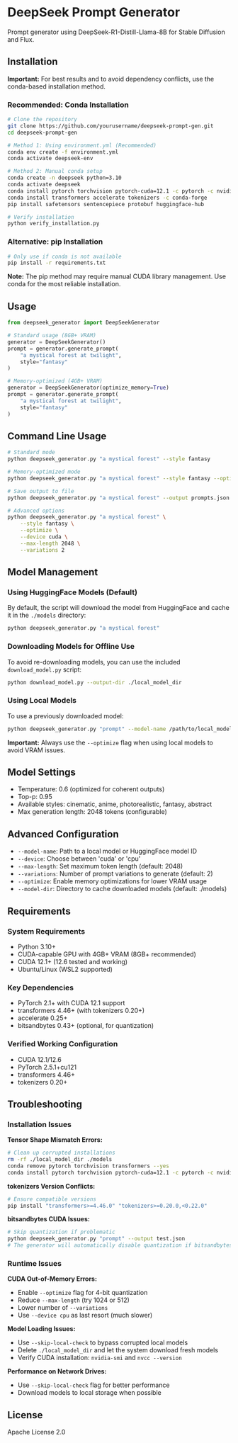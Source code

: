 # DeepSeek Prompt Generator

Prompt generator using DeepSeek-R1-Distill-Llama-8B for Stable Diffusion and Flux.

## Installation

**Important:** For best results and to avoid dependency conflicts, use the conda-based installation method.

### Recommended: Conda Installation

```bash
# Clone the repository
git clone https://github.com/yourusername/deepseek-prompt-gen.git
cd deepseek-prompt-gen

# Method 1: Using environment.yml (Recommended)
conda env create -f environment.yml
conda activate deepseek-env

# Method 2: Manual conda setup
conda create -n deepseek python=3.10
conda activate deepseek
conda install pytorch torchvision pytorch-cuda=12.1 -c pytorch -c nvidia
conda install transformers accelerate tokenizers -c conda-forge
pip install safetensors sentencepiece protobuf huggingface-hub

# Verify installation
python verify_installation.py
```

### Alternative: pip Installation

```bash
# Only use if conda is not available
pip install -r requirements.txt
```

**Note:** The pip method may require manual CUDA library management. Use conda for the most reliable installation.

## Usage

```python
from deepseek_generator import DeepSeekGenerator

# Standard usage (8GB+ VRAM)
generator = DeepSeekGenerator()
prompt = generator.generate_prompt(
    "a mystical forest at twilight",
    style="fantasy"
)

# Memory-optimized (4GB+ VRAM)
generator = DeepSeekGenerator(optimize_memory=True)
prompt = generator.generate_prompt(
    "a mystical forest at twilight",
    style="fantasy"
)
```

## Command Line Usage

```bash
# Standard mode
python deepseek_generator.py "a mystical forest" --style fantasy

# Memory-optimized mode
python deepseek_generator.py "a mystical forest" --style fantasy --optimize

# Save output to file
python deepseek_generator.py "a mystical forest" --output prompts.json

# Advanced options
python deepseek_generator.py "a mystical forest" \
    --style fantasy \
    --optimize \
    --device cuda \
    --max-length 2048 \
    --variations 2
```

## Model Management

### Using HuggingFace Models (Default)
By default, the script will download the model from HuggingFace and cache it in the `./models` directory:

```bash
python deepseek_generator.py "a mystical forest"
```

### Downloading Models for Offline Use
To avoid re-downloading models, you can use the included `download_model.py` script:

```bash
python download_model.py --output-dir ./local_model_dir
```

### Using Local Models
To use a previously downloaded model:

```bash
python deepseek_generator.py "prompt" --model-name /path/to/local_model_dir --optimize
```

**Important:** Always use the `--optimize` flag when using local models to avoid VRAM issues.

## Model Settings
- Temperature: 0.6 (optimized for coherent outputs)
- Top-p: 0.95
- Available styles: cinematic, anime, photorealistic, fantasy, abstract
- Max generation length: 2048 tokens (configurable)

## Advanced Configuration

- `--model-name`: Path to a local model or HuggingFace model ID
- `--device`: Choose between 'cuda' or 'cpu'
- `--max-length`: Set maximum token length (default: 2048)
- `--variations`: Number of prompt variations to generate (default: 2)
- `--optimize`: Enable memory optimizations for lower VRAM usage
- `--model-dir`: Directory to cache downloaded models (default: ./models)

## Requirements

### System Requirements
- Python 3.10+
- CUDA-capable GPU with 4GB+ VRAM (8GB+ recommended)
- CUDA 12.1+ (12.6 tested and working)
- Ubuntu/Linux (WSL2 supported)

### Key Dependencies
- PyTorch 2.1+ with CUDA 12.1 support
- transformers 4.46+ (with tokenizers 0.20+)
- accelerate 0.25+
- bitsandbytes 0.43+ (optional, for quantization)

### Verified Working Configuration
- CUDA 12.1/12.6
- PyTorch 2.5.1+cu121
- transformers 4.46+
- tokenizers 0.20+

## Troubleshooting

### Installation Issues

**Tensor Shape Mismatch Errors:**
```bash
# Clean up corrupted installations
rm -rf ./local_model_dir ./models
conda remove pytorch torchvision transformers --yes
conda install pytorch torchvision pytorch-cuda=12.1 -c pytorch -c nvidia
```

**tokenizers Version Conflicts:**
```bash
# Ensure compatible versions
pip install "transformers>=4.46.0" "tokenizers>=0.20.0,<0.22.0"
```

**bitsandbytes CUDA Issues:**
```bash
# Skip quantization if problematic
python deepseek_generator.py "prompt" --output test.json
# The generator will automatically disable quantization if bitsandbytes is unavailable
```

### Runtime Issues

**CUDA Out-of-Memory Errors:**
- Enable `--optimize` flag for 4-bit quantization
- Reduce `--max-length` (try 1024 or 512)
- Lower number of `--variations`
- Use `--device cpu` as last resort (much slower)

**Model Loading Issues:**
- Use `--skip-local-check` to bypass corrupted local models
- Delete `./local_model_dir` and let the system download fresh models
- Verify CUDA installation: `nvidia-smi` and `nvcc --version`

**Performance on Network Drives:**
- Use `--skip-local-check` flag for better performance
- Download models to local storage when possible

## License
Apache License 2.0